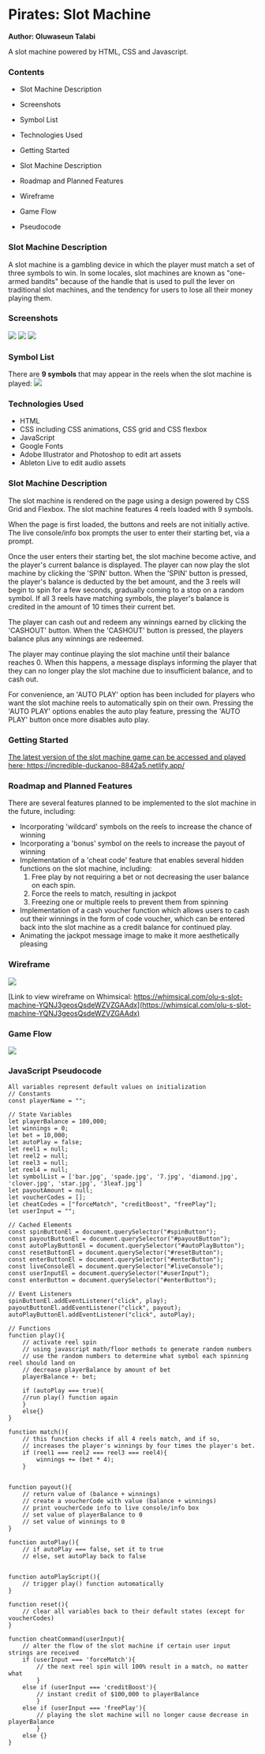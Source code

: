 # Pirates: Slot Machine
**Author: Oluwaseun Talabi**

A slot machine powered by HTML, CSS and Javascript.

### Contents

- Slot Machine Description
- Screenshots
- Symbol List
- Technologies Used
- Getting Started
- Slot Machine Description
- Roadmap and Planned Features
- Wireframe
- Game Flow

- Pseudocode

### Slot Machine Description
A slot machine is a gambling device in which the player must match a set of three symbols to win. In some locales, slot machines are known as "one-armed bandits" because of the handle that is used to pull the lever on traditional slot machines, and the tendency for users to lose all their money playing them.

### Screenshots
<img src="https://hedonic.life/wp-content/uploads/2022/07/pirateslotmachine.png" />
<img src="https://hedonic.life/wp-content/uploads/2022/07/jackpotscreenshot.png" />
<img src="https://hedonic.life/wp-content/uploads/2022/07/cashoutmessage.png" />

### Symbol List
There are **9 symbols** that may appear in the reels when the slot machine is played:
<img src="https://hedonic.life/wp-content/uploads/2022/07/slot-machine-symbols-5.png" />

### Technologies Used
- HTML
- CSS including CSS animations, CSS grid and CSS flexbox
- JavaScript
- Google Fonts
- Adobe Illustrator and Photoshop to edit art assets
- Ableton Live to edit audio assets

### Slot Machine Description

The slot machine is rendered on the page using a design powered by CSS Grid and Flexbox. The slot machine features 4 reels loaded with 9 symbols.

When the page is first loaded, the buttons and reels are not initially active. The live console/info box prompts the user to enter their starting bet, via a prompt.

Once the user enters their starting bet, the slot machine become active, and the player's current balance is displayed. The player can now play the slot machine by clicking the 'SPIN' button. When the 'SPIN' button is pressed, the player's balance is deducted by the bet amount, and the 3 reels will begin to spin for a few seconds, gradually coming to a stop on a random symbol. If all 3 reels have matching symbols, the player's balance is credited in the amount of 10 times their current bet.

The player can cash out and redeem any winnings earned by clicking the 'CASHOUT' button. When the 'CASHOUT' button is pressed, the players balance plus any winnings are redeemed.

The player may continue playing the slot machine until their balance reaches 0. When this happens, a message displays informing the player that they can no longer play the slot machine due to insufficient balance, and to cash out.

For convenience, an 'AUTO PLAY' option has been included for players who want the slot machine reels to automatically spin on their own. Pressing the 'AUTO PLAY' options enables the auto play feature, pressing the 'AUTO PLAY' button once more disables auto play.

### Getting Started
[The latest version of the slot machine game can be accessed and played here: https://incredible-duckanoo-8842a5.netlify.app/ ](https://incredible-duckanoo-8842a5.netlify.app/)


### Roadmap and Planned Features
There are several features planned to be implemented to the slot machine in the future, including:

* Incorporating 'wildcard' symbols on the reels to increase the chance of winning
* Incorporating a 'bonus' symbol on the reels to increase the payout of winning
* Implementation of a 'cheat code' feature that enables several hidden functions on the slot machine, including:
    1. Free play by not requiring a bet or not decreasing the user balance on each spin.
    2. Force the reels to match, resulting in jackpot
    3. Freezing one or multiple reels to prevent them from spinning
* Implementation of a cash voucher function which allows users to cash out their winnings in the form of code voucher, which can be entered back into the slot machine as a credit balance for continued play.
* Animating the jackpot message image to make it more aesthetically pleasing

### Wireframe
<img src="https://hedonic.life/wp-content/uploads/2022/07/slot-machine-wireframe.png" />

[Link to view wireframe on Whimsical: https://whimsical.com/olu-s-slot-machine-YQNJ3geosQsdeWZVZGAAdx](https://whimsical.com/olu-s-slot-machine-YQNJ3geosQsdeWZVZGAAdx)
 
### Game Flow 
<img src="https://hedonic.life/wp-content/uploads/2022/07/slot-machine-game-flow-2.png" />








### JavaScript Pseudocode


```
All variables represent default values on initialization
// Constants
const playerName = "";

// State Variables
let playerBalance = 100,000;
let winnings = 0;
let bet = 10,000;
let autoPlay = false;
let reel1 = null;
let reel2 = null;
let reel3 = null;
let reel4 = null;
let symbolList = ['bar.jpg', 'spade.jpg', '7.jpg', 'diamond.jpg', 'clover.jpg', 'star.jpg', '3leaf.jpg']
let payoutAmount = null;
let voucherCodes = [];
let cheatCodes = ["forceMatch", "creditBoost", "freePlay"];
let userInput = "";

// Cached Elements
const spinButtonEl = document.querySelector("#spinButton");
const payoutButtonEl = document.querySelector("#payoutButton");
const autoPlayButtonEl = document.querySelector("#autoPlayButton");
const resetButtonEl = document.querySelector("#resetButton");
const enterButtonEl = document.querySelector("#enterButton");
const liveConsoleEl = document.querySelector("#liveConsole");
const userInputEl = document.querySelector("#userInput");
const enterButton = document.querySelector("#enterButton");

// Event Listeners
spinButtonEl.addEventListener("click", play);
payoutButtonEl.addEventListener("click", payout);
autoPlayButtonEl.addEventListener("click", autoPlay);

// Functions
function play(){
	// activate reel spin
	// using javascript math/floor methods to generate random numbers
	// use the random numbers to determine what symbol each spinning reel should land on
	// decrease playerBalance by amount of bet
	playerBalance +- bet;
	
	if (autoPlay === true){
	//run play() function again
	}
	else{}
}

function match(){
	// this function checks if all 4 reels match, and if so,
	// increases the player's winnings by four times the player's bet.
	if (reel1 === reel2 === reel3 === reel4){
		winnings += (bet * 4);
	}


function payout(){
	// return value of (balance + winnings)
	// create a voucherCode with value (balance + winnings)
	// print voucherCode info to live console/info box
	// set value of playerBalance to 0
	// set value of winnings to 0
}

function autoPlay(){
	// if autoPlay === false, set it to true
	// else, set autoPlay back to false


function autoPlayScript(){
	// trigger play() function automatically
}	
	
function reset(){
	// clear all variables back to their default states (except for voucherCodes)
}

function cheatCommand(userInput){
	// alter the flow of the slot machine if certain user input strings are received
	if (userInput === 'forceMatch'){
		// the next reel spin will 100% result in a match, no matter what
		}
	else if (userInput === 'creditBoost'){
		// instant credit of $100,000 to playerBalance
		}
	else if (userInput === 'freePlay'){
		// playing the slot machine will no longer cause decrease in playerBalance
		}
	else {}
}
	

```

